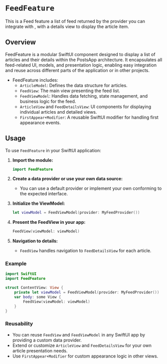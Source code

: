 # ``FeedFeature``

<!--@START_MENU_TOKEN@-->This is a Feed feature a list of feed returned by the provider you can integrate with , with a details view to display the article item.<!--@END_MENU_TOKEN@-->

## Overview

FeedFeature is a modular SwiftUI component designed to display a list of articles and their details within the PostsApp architecture. It encapsulates all feed-related UI, models, and presentation logic, enabling easy integration and reuse across different parts of the application or in other projects.

- FeedFeature includes:
    - `ArticleModel`: Defines the data structure for articles.
    - `FeedView`: The main view presenting the feed list.
    - `FeedViewModel`: Handles data fetching, state management, and business logic for the feed.
    - `ArticleView` and `FeedDetailsView`: UI components for displaying individual articles and detailed views.
    - `FirstAppear+Modifier`: A reusable SwiftUI modifier for handling first appearance events.

## Usage

To use `FeedFeature` in your SwiftUI application:

1. **Import the module:**
   ```swift
   import FeedFeature
   ```

2. **Create a data provider or use your own data source:**
   - You can use a default provider or implement your own conforming to the expected interface.

3. **Initialize the ViewModel:**
   ```swift
   let viewModel = FeedViewModel(provider: MyFeedProvider())
   ```

4. **Present the FeedView in your app:**
   ```swift
   FeedView(viewModel: viewModel)
   ```

5. **Navigation to details:**
   - `FeedView` handles navigation to `FeedDetailsView` for each article.

### Example

```swift
import SwiftUI
import FeedFeature

struct ContentView: View {
    private let viewModel = FeedViewModel(provider: MyFeedProvider())
    var body: some View {
        FeedView(viewModel: viewModel)
    }
}
```

### Reusability
- You can reuse `FeedView` and `FeedViewModel` in any SwiftUI app by providing a custom data provider.
- Extend or customize `ArticleView` and `FeedDetailsView` for your own article presentation needs.
- Use `FirstAppear+Modifier` for custom appearance logic in other views.
